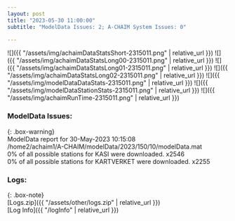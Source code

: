```yaml
---
layout: post
title: "2023-05-30 11:00:00"
subtitle: "ModelData Issues: 2; A-CHAIM System Issues: 0"

---
```


![]({{ "/assets/img/achaimDataStatsShort-2315011.png" | relative_url }})
![]({{ "/assets/img/achaimDataStatsLong00-2315011.png" | relative_url }})
![]({{ "/assets/img/achaimDataStatsLong01-2315011.png" | relative_url }})
![]({{ "/assets/img/achaimDataStatsLong02-2315011.png" | relative_url }})
![]({{ "/assets/img/modelDataDataStats-2315011.png" | relative_url }})
![]({{ "/assets/img/modelDataStationStats-2315011.png" | relative_url }})
![]({{ "/assets/img/achaimRunTime-2315011.png" | relative_url }})


### ModelData Issues:  
  
{: .box-warning}  
 ModelData report for 30-May-2023 10:15:08   
 /home2/achaim1/A-CHAIM/modelData/2023/150/10/modelData.mat   
 0% of all possible stations for KASI were downloaded. x2546   
 0% of all possible stations for KARTVERKET were downloaded. x2255   
  


### Logs:  
  
{: .box-note}  
[Logs.zip]({{ "/assets/other/logs.zip" | relative_url }})  
[Log Info]({{ "/logInfo" | relative_url }})  
